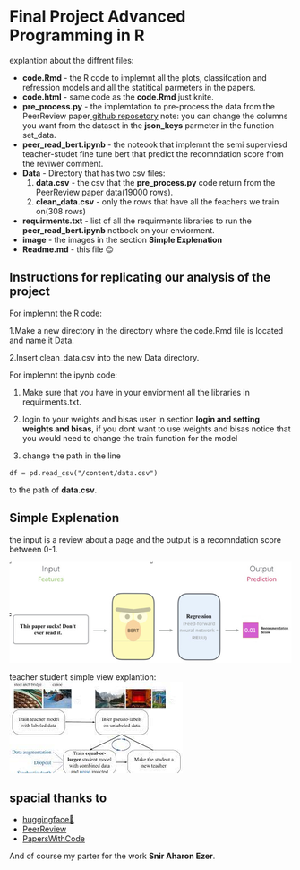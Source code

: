 Final Project Advanced Programming in R
======

 explantion about the diffrent files:
 
- **code.Rmd** - the R code to implemnt all the plots, classifcation and refression models and all the statitical parmeters in the papers.
- **code.html** - same code as the **code.Rmd** just knite.
- **pre_process.py** - the implemtation to pre-process the data from  the PeerReview paper[ github reposetory](https://github.com/allenai/PeerRead) note: you can change the columns you want from the dataset in the **json_keys** parmeter in the function set_data.
- **peer_read_bert.ipynb** - the noteook that implemnt the semi superviesd teacher-studet fine tune bert that predict the recomndation score from the reviwer comment. 
- **Data** -  Directory that has two csv files:
	1. **data.csv** - the csv that the **pre_process.py** code return 	from the  PeerReview paper data(19000 rows).
	2. **clean_data.csv** - only the rows that have all the feachers 		we 		train on(308 rows)
- **requirments.txt** - list of all the requirments libraries to run the **peer_read_bert.ipynb** notbook on your enviorment.
- **image** - the images in the section **Simple Explenation**
- **Readme.md** - this file :blush:

Instructions for replicating our analysis of the project
------
For implemnt the R code:

  1.Make a new directory in the directory where the 		code.Rmd file is located and name it Data.
  
  2.Insert clean_data.csv into the new Data directory.</li>

For implemnt the ipynb code:

	
1. Make sure that you have in your enviorment all the libraries in 	requirments.txt.
  
2. login to your weights and bisas user in section **login and 		setting weights and bisas**, if you dont want to use weights 		and bisas notice that you would need to change the train 		function for the model 
3. change the path in the line

```
df = pd.read_csv("/content/data.csv")
``` 
 to the path of **data.csv**.

Simple Explenation
------
the input is a review about a page and the output is a recomndation score between 0-1.

![model architecture](images/model-explanation.jpeg?raw=true)

teacher student simple view explantion:
![teacher student](images/teacher_student.jpeg?raw=true)



spacial thanks to
------


- [huggingface:hugs:](https://huggingface.co)
- [PeerReview](https://github.com/allenai/PeerRead) 
- [PapersWithCode](https://paperswithcode.com)

And of course my parter for the work **Snir Aharon Ezer**.



